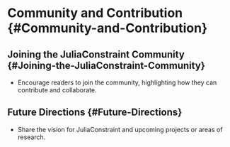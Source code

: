
# Community and Contribution {#Community-and-Contribution}

## Joining the JuliaConstraint Community {#Joining-the-JuliaConstraint-Community}
- Encourage readers to join the community, highlighting how they can contribute and collaborate.
  

## Future Directions {#Future-Directions}
- Share the vision for JuliaConstraint and upcoming projects or areas of research.
  
